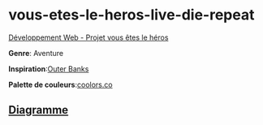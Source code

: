 # vous-etes-le-heros-live-die-repeat
[Développement Web - Projet vous êtes le héros](https://smnarnold.com/projets/vous-etes-le-heros)

**Genre**: Aventure

**Inspiration**:[Outer Banks](https://www.imdb.com/title/tt10293938/)

**Palette de couleurs**:[coolors.co](coolors.co/c5d08a-ffe8d1-b7a48b-90d4e0-a17c68)

## [Diagramme](assets/vous_etes_le_heros_2,3version.png)

 
